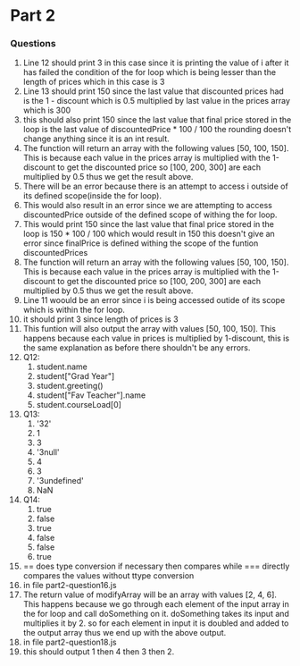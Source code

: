 # Part 2
### Questions
1. Line 12 should print 3 in this case since it is printing the value of i after it has failed the condition of the for loop which is being lesser than the length of prices which in this case is 3
2. Line 13 should print 150 since the last value that discounted prices had is the 1 - discount which is 0.5 multiplied by last value in the prices array which is 300
3. this should also print 150 since the last value that final price stored in the loop is the last value of discountedPrice * 100 / 100  the rounding doesn't change anything since it is an int result.
4. The function will return an array with the following values [50, 100, 150]. This is because each value in the prices array is multiplied with the 1-discount to get the discounted price so [100, 200, 300] are each multiplied by 0.5 thus we get the result above.
5. There will be an error because there is an attempt to access i outside of its defined scope(inside the for loop).
6. This would also result in an error since we are attempting to access discountedPrice outside of the defined scope of withing the for loop.
7. This would print 150 since the last value that final price stored in the loop is 150 * 100 / 100 which would result in 150 this doesn't give an error since finalPrice is defined withing the scope of the funtion discountedPrices
8. The function will return an array with the following values [50, 100, 150]. This is because each value in the prices array is multiplied with the 1-discount to get the discounted price so [100, 200, 300] are each multiplied by 0.5 thus we get the result above.
9. Line 11 woould be an error since i is being accessed outide of its scope which is within the for loop.
10. it should print 3 since length of prices is 3
11. This funtion will also output the array with values [50, 100, 150]. This happens because each value in prices is multiplied by 1-discount, this is the same explanation as before there shouldn't be any errors. 
12. Q12:
    1. student.name
    2. student["Grad Year"]
    3. student.greeting()
    4. student["Fav Teacher"].name
    5. student.courseLoad[0]
13. Q13:
    1. '32'
    2. 1
    3. 3
    4. '3null'
    5. 4
    6. 3
    7. '3undefined'
    8. NaN
14. Q14:
    1. true
    2. false
    3. true
    4. false
    5. false
    6. true
15. == does type conversion if necessary then compares while === directly compares the values without ttype conversion
16. in file part2-question16.js
17. The return value of modifyArray will be an array with values [2, 4, 6]. This happens because we go through each element of the input array in the for loop and call doSomething on it. doSomething takes its input and multiplies it by 2. so for each element in input it is doubled and added to the output array thus we end up with the above output.
18. in file part2-question18.js
19. this should output 1 then 4 then 3 then 2.